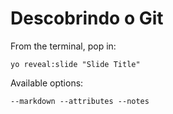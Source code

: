 
# Descobrindo o Git

From the terminal, pop in:

  ```yo reveal:slide "Slide Title"```

Available options:

 ```--markdown --attributes --notes```
